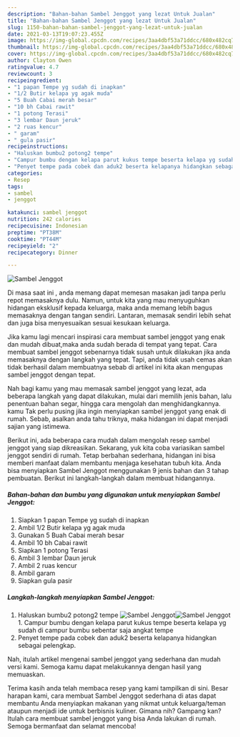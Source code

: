 ```yaml
---
description: "Bahan-bahan Sambel Jenggot yang lezat Untuk Jualan"
title: "Bahan-bahan Sambel Jenggot yang lezat Untuk Jualan"
slug: 1150-bahan-bahan-sambel-jenggot-yang-lezat-untuk-jualan
date: 2021-03-13T19:07:23.455Z
image: https://img-global.cpcdn.com/recipes/3aa4dbf53a71ddcc/680x482cq70/sambel-jenggot-foto-resep-utama.jpg
thumbnail: https://img-global.cpcdn.com/recipes/3aa4dbf53a71ddcc/680x482cq70/sambel-jenggot-foto-resep-utama.jpg
cover: https://img-global.cpcdn.com/recipes/3aa4dbf53a71ddcc/680x482cq70/sambel-jenggot-foto-resep-utama.jpg
author: Clayton Owen
ratingvalue: 4.7
reviewcount: 3
recipeingredient:
- "1 papan Tempe yg sudah di inapkan"
- "1/2 Butir kelapa yg agak muda"
- "5 Buah Cabai merah besar"
- "10 bh Cabai rawit"
- "1 potong Terasi"
- "3 lembar Daun jeruk"
- "2 ruas kencur"
- " garam"
- " gula pasir"
recipeinstructions:
- "Haluskan bumbu2 potong2 tempe"
- "Campur bumbu dengan kelapa parut kukus tempe beserta kelapa yg sudah di campur bumbu sebentar saja angkat tempe"
- "Penyet tempe pada cobek dan aduk2 beserta kelapanya hidangkan sebagai pelengkap."
categories:
- Resep
tags:
- sambel
- jenggot

katakunci: sambel jenggot 
nutrition: 242 calories
recipecuisine: Indonesian
preptime: "PT38M"
cooktime: "PT44M"
recipeyield: "2"
recipecategory: Dinner

---
```



![Sambel Jenggot](https://img-global.cpcdn.com/recipes/3aa4dbf53a71ddcc/680x482cq70/sambel-jenggot-foto-resep-utama.jpg)

Di masa  saat ini , anda memang dapat memesan masakan jadi tanpa perlu repot memasaknya dulu. Namun, untuk kita yang mau menyuguhkan hidangan eksklusif kepada keluarga, maka anda memang lebih bagus memasaknya dengan tangan sendiri. Lantaran, memasak sendiri lebih sehat dan juga bisa menyesuaikan sesuai kesukaan keluarga.

Jika kamu lagi mencari inspirasi cara membuat sambel jenggot yang enak dan mudah dibuat,maka anda sudah berada di tempat yang tepat. Cara membuat sambel jenggot  sebenarnya tidak susah untuk dilakukan jika anda memasaknya dengan langkah yang tepat. Tapi, anda tidak usah cemas akan tidak berhasil dalam membuatnya 
sebab di artikel ini kita akan mengupas sambel jenggot dengan tepat.  



Nah bagi kamu yang mau memasak sambel jenggot yang lezat, ada beberapa langkah yang dapat dilakukan, mulai dari memilih jenis bahan, lalu penentuan bahan segar, hingga cara mengolah dan menghidangkannya. kamu Tak perlu pusing jika ingin menyiapkan sambel jenggot yang enak di rumah. Sebab, asalkan anda  tahu triknya, maka hidangan ini dapat menjadi sajian yang istimewa.

Berikut ini, ada beberapa cara mudah dalam mengolah resep sambel jenggot yang siap dikreasikan. Sekarang, yuk kita coba variasikan sambel jenggot sendiri di rumah. Tetap berbahan sederhana, hidangan ini bisa memberi manfaat dalam membantu menjaga kesehatan tubuh kita. Anda bisa menyiapkan Sambel Jenggot menggunakan 9 jenis bahan dan 3 tahap pembuatan. Berikut ini langkah-langkah dalam membuat hidangannya.

<!--inarticleads1-->

##### Bahan-bahan dan bumbu yang digunakan untuk menyiapkan Sambel Jenggot:

1. Siapkan 1 papan Tempe yg sudah di inapkan
1. Ambil 1/2 Butir kelapa yg agak muda
1. Gunakan 5 Buah Cabai merah besar
1. Ambil 10 bh Cabai rawit
1. Siapkan 1 potong Terasi
1. Ambil 3 lembar Daun jeruk
1. Ambil 2 ruas kencur
1. Ambil  garam
1. Siapkan  gula pasir




<!--inarticleads2-->

##### Langkah-langkah menyiapkan Sambel Jenggot:

1. Haluskan bumbu2 potong2 tempe
<img src="https://img-global.cpcdn.com/steps/50f268bc22e3adf2/160x128cq70/sambel-jenggot-langkah-memasak-1-foto.jpg" alt="Sambel Jenggot"><img src="https://img-global.cpcdn.com/steps/258ba087c9144efe/160x128cq70/sambel-jenggot-langkah-memasak-1-foto.jpg" alt="Sambel Jenggot">1. Campur bumbu dengan kelapa parut kukus tempe beserta kelapa yg sudah di campur bumbu sebentar saja angkat tempe
1. Penyet tempe pada cobek dan aduk2 beserta kelapanya hidangkan sebagai pelengkap.




Nah, itulah artikel mengenai  sambel jenggot  yang sederhana dan mudah versi kami. Semoga kamu dapat melakukannya dengan hasil yang memuaskan. 

Terima kasih anda telah membaca resep yang kami tampilkan di sini. Besar harapan kami, cara membuat  Sambel Jenggot sederhana di atas dapat membantu Anda menyiapkan makanan yang nikmat untuk keluarga/teman ataupun menjadi ide untuk berbisnis kuliner. Gimana nih? Gampang kan? Itulah cara membuat sambel jenggot yang bisa Anda lakukan di rumah. Semoga bermanfaat dan selamat mencoba!

